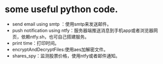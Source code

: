 # some useful python code.
- send email using smtp ：使用smtp来发送邮件。
- push notification using ntfy：服务器端推送消息到手机app或者浏览器网页，依赖ntfy.sh，也可自己搭建服务。
- print time：打印时间。
- encryptAndDecryptFiles:使用aes加解密文件。
- shares_spy：监测股票价格，使用ntfy或者邮件通知。
